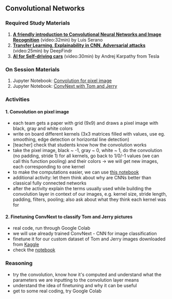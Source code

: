 ## Convolutional Networks

### Required Study Materials
1. **[A friendly introduction to Convolutional Neural Networks and Image Recognition](https://www.youtube.com/watch?v=2-Ol7ZB0MmU)** (video:32min) by Luis Serano 
2. **[Transfer Learning, Explainability in CNN, Adversarial attacks](https://www.youtube.com/watch?v=PCIGOK7WqEg)** (video:25min) by DeepFindr
3. **[AI for Self-driving cars](https://www.youtube.com/watch?v=hx7BXih7zx8)** (video:30min) by Andrej Karpathy from Tesla

### On Session Materials

1. Jupyter Notebook: [Convolution for pixel image](/on-session/06-Convolutional_network/Convolution_for_pixel_image.ipynb)
2. Jupyter Notebook: [ConvNext with Tom and Jerry](/on-session/06-Convolutional_network/ConvNext_Tom_and_Jerry.ipynb)

### Activities
#### 1. Convolution on pixel image
- each team gets a paper with grid (9x9) and draws a pixel image with black, gray and white colors
- write on board different kernels (3x3 matrices filled with values, use eg. smoothing, edge detection or horizontal line detection)
- [teacher] check that students know how the convolution works
- take the pixel image, black ~ -1, gray ~ 0, white ~ 1, do the convolution (no padding, stride 1) for all kernels, go back to 1/0/-1 values (we can call this function pooling) and their colors -> we will get new images, each corresponding to one kernel
- to make the computations easier, we can use [this notebook](/on-session/06-Convolutional_network/Convolution_for_pixel_image.ipynb)
- additional activity: let them think about why are CNNs better than classical fully connected networks 
- after the activity explain the terms usually used while building the convolution layer in context of our images, e.g. kernel size, stride length, padding, filters, pooling; also ask about what they think each kernel was for

#### 2. Finetuning ConvNext to classify Tom and Jerry pictures

- real code, run through Google Colab
- we will use already trained ConvNext - CNN for image classification
- finetune it for our custom dataset of Tom and Jerry images downloaded from [Kaggle](https://www.kaggle.com/datasets/balabaskar/tom-and-jerry-image-classification)
- check the [notebook](/on-session/06-Convolutional_network/ConvNext_Tom_and_Jerry.ipynb)

  
### Reasoning
- try the convolution, know how it's computed and understand what the parameters we are inputting to the convolution layer means
- understand the idea of finetuning and why it can be useful
- get to some real coding, try Google Colab
